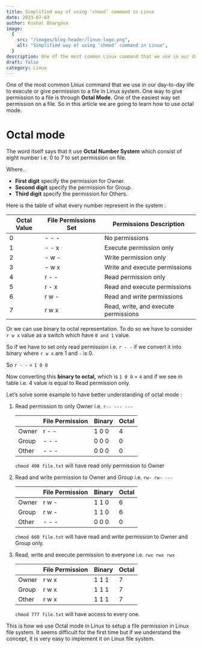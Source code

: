 ```yaml
---
title: Simplified way of using ‘chmod’ command in Linux
date: 2023-07-03
author: Kushal Bhargava
image:
  {
    src: "/images/blog-header/linux-logo.png",
    alt: "Simplified way of using ‘chmod’ command in Linux",
  }
description: One of the most common Linux command that we use in our day-to-day life to execute or give permission to a file in Linux system.
draft: false
category: Linux
---
```


<!-- # Simplified way of using ‘chmod’ command in Linux -->

One of the most common Linux command that we use in our day-to-day life to execute or give permission to a file in Linux system. One way to give permission to a file is through **Octal Mode.** One of the easiest way set permission on a file. So in this article we are going to learn how to use octal mode.

# Octal mode

The word itself says that it use **Octal Number System** which consist of eight number i.e. 0 to 7 to set permission on file.

Where..

- **First digit** specify the permission for Owner.
- **Second digit** specify the permission for Group.
- **Third digit** specify the permission for Others.

Here is the table of what every number represent in the system :

| **Octal Value** | **File Permissions Set** | **Permissions Description**          |
| --------------- | ------------------------ | ------------------------------------ |
| 0               | - - -                    | No permissions                       |
| 1               | - - x                    | Execute permission only              |
| 2               | - w -                    | Write permission only                |
| 3               | - w x                    | Write and execute permissions        |
| 4               | r - -                    | Read permission only                 |
| 5               | r - x                    | Read and execute permissions         |
| 6               | r w -                    | Read and write permissions           |
| 7               | r w x                    | Read, write, and execute permissions |

Or we can use binary to octal representation. To do so we have to consider `r w x` value as a switch which have `0 and 1` value.

So if we have to set only read permission i.e. `r - -` if we convert it into binary where `r w x` are 1 and `-` is 0.

So `r - -` = `1 0 0`

Now converting this **binary to octal,** which is `1 0 0` = `4` and if we see in table i.e. 4 value is equal to Read permission only.

Let’s solve some example to have better understanding of octal mode :

1. Read permission to only Owner i.e. `r-- --- ---`

   |       | **File Permission** | **Binary** | **Octal** |
   | ----- | ------------------- | ---------- | --------- |
   | Owner | r - -               | 1 0 0      | 4         |
   | Group | - - -               | 0 0 0      | 0         |
   | Other | - - -               | 0 0 0      | 0         |

   `chmod 400 file.txt` will have read only permission to Owner

2. Read and write permission to Owner and Group i.e. `rw- rw- ---`

   |       | **File Permission** | **Binary** | **Octal** |
   | ----- | ------------------- | ---------- | --------- |
   | Owner | r w -               | 1 1 0      | 6         |
   | Group | r w -               | 1 1 0      | 6         |
   | Other | - - -               | 0 0 0      | 0         |

   `chmod 660 file.txt` will have read and write permission to Owner and Group only.

3. Read, write and execute permission to everyone i.e. `rwx rwx rwx`

   |       | **File Permission** | **Binary** | **Octal** |
   | ----- | ------------------- | ---------- | --------- |
   | Owner | r w x               | 1 1 1      | 7         |
   | Group | r w x               | 1 1 1      | 7         |
   | Other | r w x               | 1 1 1      | 7         |

   `chmod 777 file.txt` will have access to every one.

This is how we use Octal mode in Linux to setup a file permission in Linux file system. It seems difficult for the first time but if we understand the concept, it is very easy to implement it on Linux file system.
